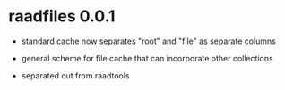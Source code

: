 # raadfiles 0.0.1


* standard cache now separates "root" and "file" as separate columns

* general scheme for file cache that can incorporate other collections

* separated out from raadtools


